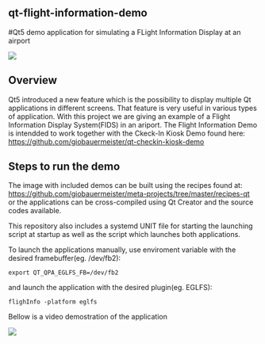 ## qt-flight-information-demo
#Qt5 demo application for simulating a FLight Information Display at an airport

<a href="https://drive.google.com/uc?export=view&id=0B7uO0jJfbFQIZzNmZ1VQOFJQOGc"><img src="https://drive.google.com/uc?export=view&id=0B7uO0jJfbFQIZzNmZ1VQOFJQOGc"/></a>

## Overview

Qt5 introduced a new feature which is the possibility to display multiple Qt applications in different screens. That feature is very useful in various types of application. With this project we are giving an example of a Flight Information Display System(FIDS) in an ariport. The Flight Information Demo is intendded to work together with the Ckeck-In Kiosk Demo found here: https://github.com/giobauermeister/qt-checkin-kiosk-demo

## Steps to run the demo

The image with included demos can be built using the recipes found at: https://github.com/giobauermeister/meta-projects/tree/master/recipes-qt or the applications can be cross-compiled using Qt Creator and the source codes available.

This repository also includes a systemd UNIT file for starting the launching script at startup as well as the script which launches both applications. 

To launch the applications manually, use enviroment variable with the desired framebuffer(eg. /dev/fb2):

    export QT_QPA_EGLFS_FB=/dev/fb2
    
and launch the application with the desired plugin(eg. EGLFS):

    flighInfo -platform eglfs

Bellow is a video demostration of the application

<a href="https://youtu.be/b6nqHyKfjVQ"><img src="https://drive.google.com/uc?export=view&id=0B7uO0jJfbFQITUZKaFduYXlMNTA"/></a>

